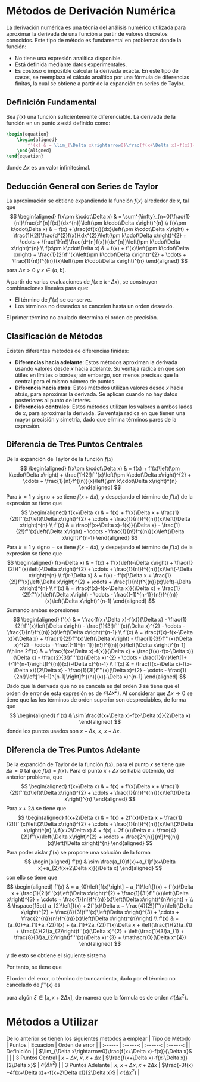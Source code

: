 # Métodos de Derivación Numérica

La derivación numérica es una técnia del análisis numérico utilizada para aproximar la derivada de una función a partir de valores discretos conocidos. Este tipo de método es fundamental en problemas donde la función:
* No tiene una expresión analítica disponible.
* Está definida mediante datos experimentales.
* Es costoso o imposible calcular la derivada exacta.
En este tipo de casos, se reemplaza el cálculo analítico por una fórmula de diferencias finitas, la cual se obtiene a partir de la expanción en series de Taylor.

## Definición Fundamental
Sea $f(x)$ una función suficientemente diferenciable. La derivada de la función en un punto $x$ está definido como:

```latex
\begin{equation}
    \begin{aligned}
        f'(x) & = \lim_{\Delta x\rightarrow0}\frac{f(x+\Delta x)-f(x)}{\Delta x}
    \end{aligned}
\end{equation}
```

donde $\Delta x$ es un valor infinitesimal.

## Deducción General con Series de Taylor
La aproximación se obtiene expandiendo la función $f(x)$ alrededor de $x$, tal que
$$
\begin{aligned}
    f(x\pm k\cdot\Delta x) & = \sum^{\infty}_{n=0}\frac{1}{n!}\frac{d^{n}f(x)}{dx^{n}}\left(\pm k\cdot\Delta x\right)^{n}
    \\
    f(x\pm k\cdot\Delta x) & = f(x) + \frac{df(x)}{dx}\left(\pm k\cdot\Delta x\right) + \frac{1}{2!}\frac{d^{2}f(x)}{dx^{2}}\left(\pm k\cdot\Delta x\right)^{2} + \cdots + \frac{1}{n!}\frac{d^{n}f(x)}{dx^{n}}\left(\pm k\cdot\Delta x\right)^{n}
    \\
    f(x\pm k\cdot\Delta x) & = f(x) + f'(x)\left(\pm k\cdot\Delta x\right) + \frac{1}{2!}f''(x)\left(\pm k\cdot\Delta x\right)^{2} + \cdots + \frac{1}{n!}f^{(n)}(x)\left(\pm k\cdot\Delta x\right)^{n}
\end{aligned}
$$
para $\Delta x>0$ y $x\in(a,b)$.

A partir de varias evaluaciones de $f(x\pm k\cdot\Delta x)$, se construyen combinaciones lineales para que:
* El término de $f'(x)$ se conserve.
* Los términos no deseados se cancelen hasta un orden deseado.

El primer término no anulado determina el orden de precisión.

## Clasificación de Métodos
Existen diferentes métodos de diferencias finidas:
* **Diferencias hacia adelante**:
Estos métodos aproximan la derivada usando valores desde $x$ hacia adelante. Su ventaja radica en que son útiles en límites o bordes; sin embargo, son menos precisas que la central para el mismo número de puntos.
* **Diferencia hacia atras**: 
Estos métodos utilizan valores desde $x$ hacia atrás, para aproximar la derivada. Se aplican cuando no hay datos posteriores al punto de interés.
* **Diferencias centrales**: 
Estos métodos utilizan los valores a ambos lados de $x$, para aproximar la derivada. Su ventaja radica en que tienen una mayor precisión y simetría, dado que elimina términos pares de la expresión.

## Diferencia de Tres Puntos Centrales
De la expanción de Taylor de la función $f(x)$
$$
\begin{aligned}
    f(x\pm k\cdot\Delta x) & = f(x) + f'(x)\left(\pm k\cdot\Delta x\right) + \frac{1}{2!}f''(x)\left(\pm k\cdot\Delta x\right)^{2} + \cdots + \frac{1}{n!}f^{(n)}(x)\left(\pm k\cdot\Delta x\right)^{n}
\end{aligned}
$$
Para $k=1$ y signo $+$ se tiene $f(x+\Delta x)$, y despejando el término de $f'(x)$ de la expresión se tiene que
$$
\begin{aligned}
    f(x+\Delta x) & = f(x) + f'(x)\Delta x + \frac{1}{2!}f''(x)\left(\Delta x\right)^{2} + \cdots + \frac{1}{n!}f^{(n)}(x)\left(\Delta x\right)^{n}
    \\
    f'(x) & = \frac{f(x+\Delta x)-f(x)}{\Delta x} - \frac{1}{2!}f''(x)\left(\Delta x\right) - \cdots - \frac{1}{n!}f^{(n)}(x)\left(\Delta x\right)^{n-1}
\end{aligned}
$$
Para $k=1$ y signo $-$ se tiene $f(x-\Delta x)$, y despejando el término de $f'(x)$ de la expresión se tiene que 
$$
\begin{aligned}
    f(x-\Delta x) & = f(x) + f'(x)\left(-\Delta x\right) + \frac{1}{2!}f''(x)\left(-\Delta x\right)^{2} + \cdots + \frac{1}{n!}f^{(n)}(x)\left(-\Delta x\right)^{n}
    \\
    f(x-\Delta x) & = f(x) - f'(x)\Delta x + \frac{1}{2!}f''(x)\left(\Delta x\right)^{2} + \cdots + \frac{1}{n!}f^{(n)}(x)\left(-\Delta x\right)^{n}
    \\
    f'(x) & = \frac{f(x)-f(x-\Delta x)}{\Delta x} + \frac{1}{2!}f''(x)\left(\Delta x\right) - \cdots - \frac{(-1)^{n-1}}{n!}f^{(n)}(x)\left(\Delta x\right)^{n-1}
\end{aligned}
$$
Sumando ambas expresiones
$$
\begin{aligned}
    f'(x) & = \frac{f(x+\Delta x)-f(x)}{\Delta x} - \frac{1}{2!}f''(x)\left(\Delta x\right) - \frac{1}{3!}f'''(x)(\Delta x)^{2} - \cdots - \frac{1}{n!}f^{(n)}(x)\left(\Delta x\right)^{n-1}
    \\
    f'(x) & = \frac{f(x)-f(x-\Delta x)}{\Delta x} + \frac{1}{2!}f''(x)\left(\Delta x\right) - \frac{1}{3!}f'''(x)(\Delta x)^{2} - \cdots - \frac{(-1)^{n-1}}{n!}f^{(n)}(x)\left(\Delta x\right)^{n-1}
    \\\hline
    2f'(x) & = \frac{f(x+\Delta x)-f(x)}{\Delta x} + \frac{f(x)-f(x-\Delta x)}{\Delta x} - \frac{2}{3!}f'''(x)(\Delta x)^{2} - \cdots - \frac{1}{n!}\left[1+(-1)^{n-1}\right]f^{(n)}(x)(-\Delta x)^{n-1}
    \\
    f'(x) & = \frac{f(x+\Delta x)-f(x-\Delta x)}{2\Delta x}  - \frac{1}{3!}f'''(x)(\Delta x)^{2} - \cdots - \frac{1}{2n!}\left[1+(-1)^{n-1}\right]f^{(n)}(x)(-\Delta x)^{n-1}
\end{aligned}
$$
Dado que la derivada que no se cancela es del orden $3$ se tiene que el orden de error de esta expresión es de $\mathscr{O}(\Delta x^{2})$. Al considerar que $\Delta x\rightarrow0$ se tiene que las los términos de orden superior son despreciables, de forma que
$$
\begin{aligned}
    f'(x) & \sim \frac{f(x+\Delta x)-f(x-\Delta x)}{2\Delta x}
\end{aligned}
$$
donde los puntos usados son $x-\Delta x$, $x$, $x+\Delta x$.

## Diferencia de Tres Puntos Adelante
De la expanción de Taylor de la función $f(x)$, para el punto $x$ se tiene que $\Delta x=0$ tal que $f(x)=f(x)$. Para el punto $x+\Delta x$ se había obtenido, del anterior problema, que
$$
\begin{aligned}
    f(x+\Delta x) & = f(x) + f'(x)\Delta x + \frac{1}{2!}f''(x)\left(\Delta x\right)^{2} + \cdots + \frac{1}{n!}f^{(n)}(x)\left(\Delta x\right)^{n}
\end{aligned}
$$
Para $x+2\Delta$ se tiene que
$$
\begin{aligned}
    f(x+2\Delta x) & = f(x) + 2f'(x)\Delta x + \frac{1}{2!}f''(x)\left(2\Delta x\right)^{2} + \cdots + \frac{1}{n!}f^{(n)}(x)\left(2\Delta x\right)^{n}
    \\
    f(x+2\Delta x) & = f(x) + 2f'(x)\Delta x + \frac{4}{2!}f''(x)\left(\Delta x\right)^{2} + \cdots + \frac{2^{n}}{n!}f^{(n)}(x)\left(\Delta x\right)^{n}
\end{aligned}
$$
Para poder aislar $f'(x)$ se propone una solución de la forma
$$
\begin{aligned}
    f'(x) & \sim \frac{a_{0}f(x)+a_{1}f(x+\Delta x)+a_{2}f(x+2\Delta x)}{\Delta x}
\end{aligned}
$$
con ello se tiene que
$$
\begin{aligned}
    f'(x) & = a_{0}\left[f(x)\right] + a_{1}\left[f(x) + f'(x)\Delta x + \frac{1}{2!}f''(x)\left(\Delta x\right)^{2} + \frac{1}{3!}f'''(x)\left(\Delta x\right)^{3} + \cdots + \frac{1}{n!}f^{(n)}(x)\left(\Delta x\right)^{n}\right] + 
    \\ & \hspace{15pt} a_{2}\left[f(x) + 2f'(x)\Delta x + \frac{4}{2!}f''(x)\left(\Delta x\right)^{2} + \frac{8}{3!}f'''(x)\left(\Delta x\right)^{3} + \cdots + \frac{2^{n}}{n!}f^{(n)}(x)\left(\Delta x\right)^{n}\right]
    \\
    f'(x) & = (a_{0}+a_{1}+a_{2})f(x) + (a_{1}+2a_{2})f'(x)\Delta x + \left(\frac{1}{2!}a_{1} + \frac{4}{2!}a_{2}\right)f''(x)(\Delta x)^{2} + \left(\frac{1}{3!}a_{1} + \frac{8}{3!}a_{2}\right)f'''(x)(\Delta x)^{3} + \mathscr{O}(\Delta x^{4})
\end{aligned}
$$


y de esto se obtiene el siguiente sistema
<!--
$$
\left.\begin{aligned}
    f(x):\hspace{5pt} 0 & = a_{0} + a_{1} + a_{2}
    \\
    f'(x):\hspace{5pt} 1 & = a_{1} + 2a_{2}
    \\
    f''(x):\hspace{5pt} 0 & = \frac{1}{2}a_{1} + 2a_{2}
\end{aligned}\hspace{10pt}\right\}\hspace{10pt}\left.\begin{aligned}
    a_{0} & = -(a_{1}+a_{2})
    \\
    1 & = a_{1} + 2a_{2}
    \\
    a_{1} & = -4a_{2}
\end{aligned}\hspace{10pt}\right\}\hspace{10pt}\begin{aligned}
    a_{0} & = -3/2
    \\
    a_{1} & = 2
    \\
    a_{2} & = -1/2
\end{aligned}
$$
-->

Por tanto, se tiene que
<!--
$$
\left.\begin{aligned}
    f'(x) & \sim \frac{a_{0}f(x)+a_{1}f(x+\Delta x)+a_{2}f(x+2\Delta x)}{\Delta x}
    \\
    f'(x) & \sim \frac{-\frac{3}{2}f(x)+2f(x+\Delta x)-\frac{1}{2}f(x+2\Delta x)}{\Delta x}
\end{aligned}\hspace{5pt}\right\}\hspace{5pt}\begin{aligned}
    f'(x) & \sim \frac{-3f(x)+4f(x+\Delta x)-f(x+2\Delta x)}{2\Delta x}
\end{aligned}
$$
-->

El orden del error, o término de truncamiento, dado por el término no cancelado de $f'''(x)$ es
<!--
$$
\left.\begin{aligned}
    E(\Delta x) & = \left(\frac{1}{3!}a_{1} + \frac{8}{3!}a_{2}\right)f'''(x)(\Delta x)^{3}
    \\
    E(\Delta x) & = \left(\frac{1}{3!}[2] + \frac{8}{3!}\left[-\frac{1}{2}\right]\right)f'''(x)(\Delta x)^{3}
\end{aligned}\hspace{5pt}\right\}\hspace{5pt}\left.\begin{aligned}
    E(\Delta x) & = \left(\frac{1}{3} - \frac{2}{3}\right)f'''(x)(\Delta x)^{3}
    \\
    E(\Delta x) & = -\frac{1}{3}f'''(x)(\Delta x)^{3}
\end{aligned}\hspace{5pt}\right\}\hspace{5pt}\begin{aligned}
    E(\Delta x) & \sim -\frac{\Delta x^{2}}{3}f'''(\xi)
\end{aligned}
$$
-->

para algún $\xi\in[x,x+2\Delta x]$, de manera que la fórmula es de orden $\mathscr{O}(\Delta x^{2})$.

# Métodos a Utilizar
De lo anterior se tienen los siguientes metodos a emplear
| Tipo de Método | Puntos | Ecuación | Orden de error |
| :------ | :------: | :------: | :------: |
| Definición |  | $\lim_{\Delta x\rightarrow0}\frac{f(x+\Delta x)-f(x)}{\Delta x}$ |  |
| 3 Puntos Central | $x-\Delta x$, $x$, $x+\Delta x$ | $\frac{f(x+\Delta x)-f(x-\Delta x)}{2\Delta x}$ | $\mathscr{O}(\Delta x^{2})$ |
| 3 Puntos Adelante | $x$, $x+\Delta x$, $x+2\Delta x$ | $\frac{-3f(x) +4f(x+\Delta x)+-f(x+2\Delta x)}{2\Delta x}$ | $\mathscr{O}(\Delta x^{2})$ |
    